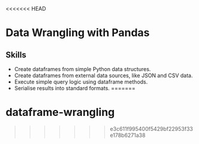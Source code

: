 <<<<<<< HEAD
# Data Wrangling with Pandas

## Skills

- Create dataframes from simple Python data structures.
- Create dataframes from external data sources, like JSON and CSV data.
- Execute simple query logic using dataframe methods.
- Serialise results into standard formats.
=======
# dataframe-wrangling
>>>>>>> e3c611f995400f5429bf22953f33e178b6271a38
